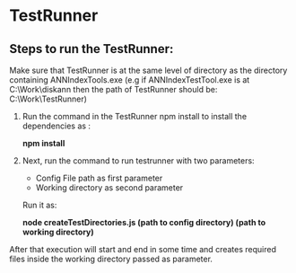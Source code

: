 # TestRunner
## Steps to run the TestRunner:
Make sure that TestRunner is at the same level of directory as the directory containing ANNIndexTools.exe
(e.g if ANNIndexTestTool.exe is at C:\\Work\\diskann then the path of TestRunner should be: C:\\Work\\TestRunner)
1. Run the command in the TestRunner npm install to install the dependencies as :
      
      **npm install**
2. Next, run the command to run testrunner with two parameters:
      - Config File path as first parameter
      - Working directory as second parameter
      
   Run it as: 
      
      **node createTestDirectories.js (path to config directory) (path to working directory)**

After that execution will start and end in some time and creates required files inside the working directory passed as parameter.
